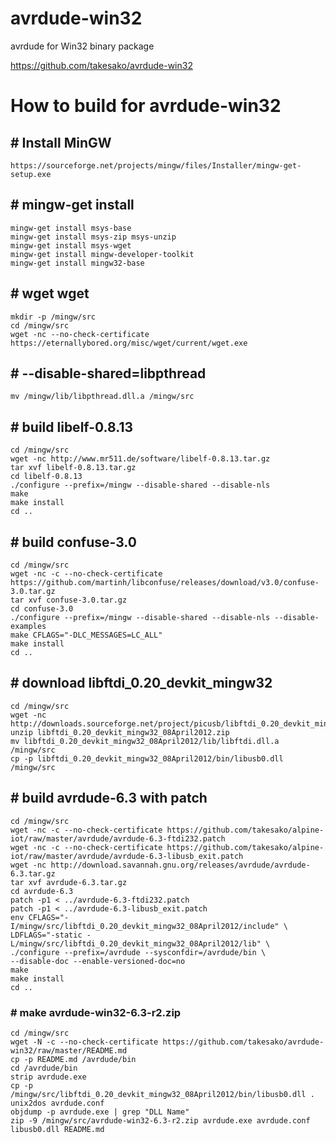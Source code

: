 # avrdude-win32

avrdude for Win32 binary package

https://github.com/takesako/avrdude-win32

# How to build for avrdude-win32
## # Install MinGW
```
https://sourceforge.net/projects/mingw/files/Installer/mingw-get-setup.exe
```
## # mingw-get install
```
mingw-get install msys-base
mingw-get install msys-zip msys-unzip
mingw-get install msys-wget
mingw-get install mingw-developer-toolkit
mingw-get install mingw32-base
```
## # wget wget
```
mkdir -p /mingw/src
cd /mingw/src
wget -nc --no-check-certificate https://eternallybored.org/misc/wget/current/wget.exe
```
## # --disable-shared=libpthread
```
mv /mingw/lib/libpthread.dll.a /mingw/src
```
## # build libelf-0.8.13
```
cd /mingw/src
wget -nc http://www.mr511.de/software/libelf-0.8.13.tar.gz
tar xvf libelf-0.8.13.tar.gz
cd libelf-0.8.13
./configure --prefix=/mingw --disable-shared --disable-nls
make
make install
cd ..
```
## # build confuse-3.0
```
cd /mingw/src
wget -nc -c --no-check-certificate https://github.com/martinh/libconfuse/releases/download/v3.0/confuse-3.0.tar.gz
tar xvf confuse-3.0.tar.gz
cd confuse-3.0
./configure --prefix=/mingw --disable-shared --disable-nls --disable-examples
make CFLAGS="-DLC_MESSAGES=LC_ALL"
make install
cd ..
```
## # download libftdi_0.20_devkit_mingw32
```
cd /mingw/src
wget -nc http://downloads.sourceforge.net/project/picusb/libftdi_0.20_devkit_mingw32_08April2012.zip
unzip libftdi_0.20_devkit_mingw32_08April2012.zip
mv libftdi_0.20_devkit_mingw32_08April2012/lib/libftdi.dll.a /mingw/src
cp -p libftdi_0.20_devkit_mingw32_08April2012/bin/libusb0.dll /mingw/src
```
## # build avrdude-6.3 with patch
```
cd /mingw/src
wget -nc -c --no-check-certificate https://github.com/takesako/alpine-iot/raw/master/avrdude/avrdude-6.3-ftdi232.patch
wget -nc -c --no-check-certificate https://github.com/takesako/alpine-iot/raw/master/avrdude/avrdude-6.3-libusb_exit.patch
wget -nc http://download.savannah.gnu.org/releases/avrdude/avrdude-6.3.tar.gz
tar xvf avrdude-6.3.tar.gz
cd avrdude-6.3
patch -p1 < ../avrdude-6.3-ftdi232.patch
patch -p1 < ../avrdude-6.3-libusb_exit.patch
env CFLAGS="-I/mingw/src/libftdi_0.20_devkit_mingw32_08April2012/include" \
LDFLAGS="-static -L/mingw/src/libftdi_0.20_devkit_mingw32_08April2012/lib" \
./configure --prefix=/avrdude --sysconfdir=/avrdude/bin \
--disable-doc --enable-versioned-doc=no
make
make install
cd ..
```
### # make avrdude-win32-6.3-r2.zip
```
cd /mingw/src
wget -N -c --no-check-certificate https://github.com/takesako/avrdude-win32/raw/master/README.md
cp -p README.md /avrdude/bin
cd /avrdude/bin
strip avrdude.exe
cp -p /mingw/src/libftdi_0.20_devkit_mingw32_08April2012/bin/libusb0.dll .
unix2dos avrdude.conf
objdump -p avrdude.exe | grep "DLL Name"
zip -9 /mingw/src/avrdude-win32-6.3-r2.zip avrdude.exe avrdude.conf libusb0.dll README.md
```
